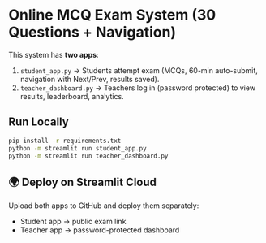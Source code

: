 # Online MCQ Exam System (30 Questions + Navigation)

This system has **two apps**:

1. `student_app.py` → Students attempt exam (MCQs, 60-min auto-submit, navigation with Next/Prev, results saved).
2. `teacher_dashboard.py` → Teachers log in (password protected) to view results, leaderboard, analytics.

## Run Locally
```bash
pip install -r requirements.txt
python -m streamlit run student_app.py
python -m streamlit run teacher_dashboard.py
```

## 🌍 Deploy on Streamlit Cloud
Upload both apps to GitHub and deploy them separately:
- Student app → public exam link
- Teacher app → password-protected dashboard
